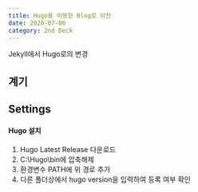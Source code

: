 ```yaml
---
title: Hugo를 이용한 Blog로 이전 
date: 2020-07-06
category: 2nd Deck
---
```


Jekyll에서 Hugo로의 변경

## 계기



## Settings

#### Hugo 설치
1. Hugo Latest Release 다운로드
2. C:\Hugo\bin에 압축해제
3. 환경변수 PATH에 위 경로 추가
4. 다른 폴더상에서 hugo version을 입력하여 등록 여부 확인 


